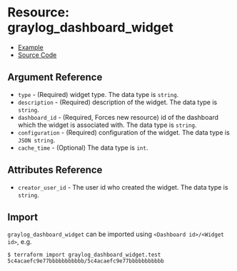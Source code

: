 # Resource: graylog_dashboard_widget

* [Example](https://github.com/zahiar/terraform-provider-graylog/blob/master/examples/v0.12/dashboard.tf)
* [Source Code](https://github.com/zahiar/terraform-provider-graylog/blob/master/graylog/resource/dashboard/widget/resource.go)

## Argument Reference

* `type` - (Required) widget type. The data type is `string`.
* `description` - (Required) description of the widget. The data type is `string`.
* `dashboard_id` - (Required, Forces new resource) id of the dashboard which the widget is associated with. The data type is `string`.
* `configuration` - (Required) configuration of the widget. The data type is `JSON string`.
* `cache_time` - (Optional) The data type is `int`.

## Attributes Reference

* `creator_user_id` - The user id who created the widget. The data type is `string`.

## Import

`graylog_dashboard_widget` can be imported using `<Dashboard id>/<Widget id>`, e.g.

```console
$ terraform import graylog_dashboard_widget.test 5c4acaefc9e77bbbbbbbbbbb/5c4acaefc9e77bbbbbbbbbbb
```
